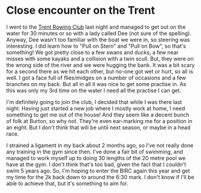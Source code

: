 # Close encounter on the Trent

I went to the [Trent Rowing Club](http://www.trentrc.org) last night and managed to get out on the water for 30 minutes or so  with a lady called Dee (not sure of the spelling). Anyway, Dee wasn't too familiar with the boat we were in, so steering was interesting. I did learn how to "Pull on Stern" and "Pull on Bow", so that's something! We got pretty close to a few swans and ducks, a few near misses with some kayaks and a collision  with a twin scull. But, they were on the wrong side of the river and we were hugging the bank. It was a bit scary for a second there as we hit each other, but no-one got wet or hurt, so all is well. I got a face full of flies/midges on a number of occasions and a few branches on my back. But all in all it was nice to get some practise in. As this was only my 3rd time on the water I need all the practise I can get.

I'm definitely going to join the club, I decided that while I was there last night. Having just started a new job where I mostly work at home, I need something to get me out of the house! And they seem like a decent bunch of folk at Burton, so why not. They're even ear-marking me for a  position in an eight. But I don't think that will be until next season, or maybe in a head race.

I strained a ligament in my back about 2 months ago, so I've not really done any training in the gym since then. I've done a fair bit of  swimming, and managed to work myself up to doing 30 lengths of the 20 metre pool we have at the gym. I don't think that's too bad, given the fact that I couldn't swim 5 years ago. So, I'm hoping to enter the BIRC again this year and get my time for the 2k back down to around the 6:30 mark. I don't know if I'll be able to achieve that, but it's something to aim for.